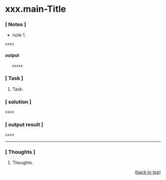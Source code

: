 <a name="topage"></a>

# xxx.main-Title

### [ Notes ]
  * note 1.

```sh
xxxx
```
#### output
```sh
   xxxxx
```

### [ Task ]
  1. Task.

### [ solution ]

```sh
xxxx
```

### [ output result ]

```sh
xxxx
```

-----

### [ Thoughts ]

  1. Thoughts.


<p align="right">(<a href="#topage">back to top</a>)</p>
<br/>
<br/>
